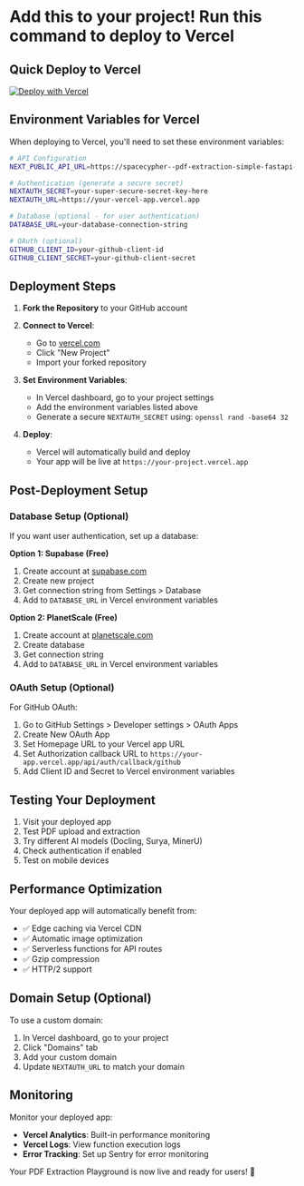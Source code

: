# Add this to your project! Run this command to deploy to Vercel

## Quick Deploy to Vercel

[![Deploy with Vercel](https://vercel.com/button)](https://vercel.com/new/clone?repository-url=https%3A%2F%2Fgithub.com%2Fyour-username%2Fpdf-extraction-playground&env=NEXT_PUBLIC_API_URL,NEXTAUTH_SECRET,NEXTAUTH_URL&envDescription=Environment%20variables%20needed%20for%20the%20application&envLink=https%3A%2F%2Fgithub.com%2Fyour-username%2Fpdf-extraction-playground%23environment-variables)

## Environment Variables for Vercel

When deploying to Vercel, you'll need to set these environment variables:

```bash
# API Configuration
NEXT_PUBLIC_API_URL=https://spacecypher--pdf-extraction-simple-fastapi-app.modal.run

# Authentication (generate a secure secret)
NEXTAUTH_SECRET=your-super-secure-secret-key-here
NEXTAUTH_URL=https://your-vercel-app.vercel.app

# Database (optional - for user authentication)
DATABASE_URL=your-database-connection-string

# OAuth (optional)
GITHUB_CLIENT_ID=your-github-client-id
GITHUB_CLIENT_SECRET=your-github-client-secret
```

## Deployment Steps

1. **Fork the Repository** to your GitHub account

2. **Connect to Vercel**:
   - Go to [vercel.com](https://vercel.com)
   - Click "New Project"
   - Import your forked repository

3. **Set Environment Variables**:
   - In Vercel dashboard, go to your project settings
   - Add the environment variables listed above
   - Generate a secure `NEXTAUTH_SECRET` using: `openssl rand -base64 32`

4. **Deploy**:
   - Vercel will automatically build and deploy
   - Your app will be live at `https://your-project.vercel.app`

## Post-Deployment Setup

### Database Setup (Optional)
If you want user authentication, set up a database:

**Option 1: Supabase (Free)**
1. Create account at [supabase.com](https://supabase.com)
2. Create new project
3. Get connection string from Settings > Database
4. Add to `DATABASE_URL` in Vercel environment variables

**Option 2: PlanetScale (Free)**
1. Create account at [planetscale.com](https://planetscale.com)
2. Create database
3. Get connection string
4. Add to `DATABASE_URL` in Vercel environment variables

### OAuth Setup (Optional)
For GitHub OAuth:
1. Go to GitHub Settings > Developer settings > OAuth Apps
2. Create New OAuth App
3. Set Homepage URL to your Vercel app URL
4. Set Authorization callback URL to `https://your-app.vercel.app/api/auth/callback/github`
5. Add Client ID and Secret to Vercel environment variables

## Testing Your Deployment

1. Visit your deployed app
2. Test PDF upload and extraction
3. Try different AI models (Docling, Surya, MinerU)
4. Check authentication if enabled
5. Test on mobile devices

## Performance Optimization

Your deployed app will automatically benefit from:
- ✅ Edge caching via Vercel CDN
- ✅ Automatic image optimization
- ✅ Serverless functions for API routes
- ✅ Gzip compression
- ✅ HTTP/2 support

## Domain Setup (Optional)

To use a custom domain:
1. In Vercel dashboard, go to your project
2. Click "Domains" tab
3. Add your custom domain
4. Update `NEXTAUTH_URL` to match your domain

## Monitoring

Monitor your deployed app:
- **Vercel Analytics**: Built-in performance monitoring
- **Vercel Logs**: View function execution logs
- **Error Tracking**: Set up Sentry for error monitoring

Your PDF Extraction Playground is now live and ready for users! 🚀